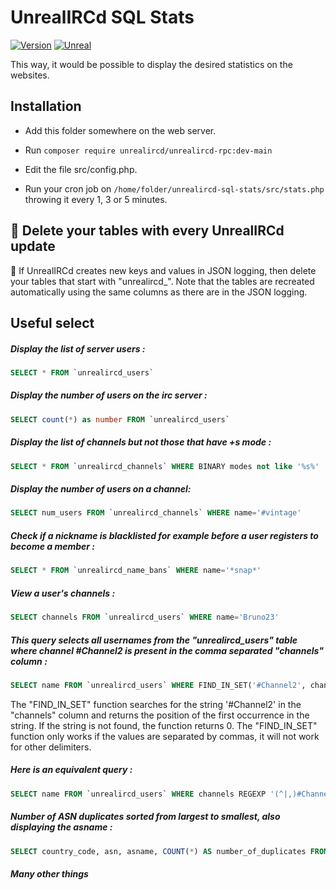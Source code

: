UnrealIRCd SQL Stats
==============
[![Version](https://img.shields.io/badge/UnrealIRCd-6.1.7_or_later-darkgreen.svg)]()
[![Unreal](https://img.shields.io/badge/PHP-8.0_or_later-darkgreen.svg)](https://unrealircd.org)

This way, it would be possible to display the desired statistics on the websites.


Installation
------------
- Add this folder somewhere on the web server.

- Run 
``composer require unrealircd/unrealircd-rpc:dev-main``
- Edit the file src/config.php.

- Run your cron job on ``/home/folder/unrealircd-sql-stats/src/stats.php`` throwing it every 1, 3 or 5 minutes.


🔴 Delete your tables with every UnrealIRCd update
------------
🔴 If UnrealIRCd creates new keys and values in JSON logging, then delete your tables that start with "unrealircd_". Note that the tables are recreated automatically using the same columns as there are in the JSON logging.


Useful select
------------
##### Display the list of server users : 
```sql
SELECT * FROM `unrealircd_users`
```

##### Display the number of users on the irc server : 
```sql
SELECT count(*) as number FROM `unrealircd_users`
```

##### Display the list of channels but not those that have +s mode : 
```sql
SELECT * FROM `unrealircd_channels` WHERE BINARY modes not like '%s%'
```

##### Display the number of users on a channel: 
```sql
SELECT num_users FROM `unrealircd_channels` WHERE name='#vintage'
```

##### Check if a nickname is blacklisted for example before a user registers to become a member : 
```sql
SELECT * FROM `unrealircd_name_bans` WHERE name='*snap*'
```

##### View a user's channels : 
```sql
SELECT channels FROM `unrealircd_users` WHERE name='Bruno23'
```

##### This query selects all usernames from the "unrealircd_users" table where channel #Channel2 is present in the comma separated "channels" column : 
```sql
SELECT name FROM `unrealircd_users` WHERE FIND_IN_SET('#Channel2', channels) > 0
```

The "FIND_IN_SET" function searches for the string '#Channel2' in the "channels" column and returns the position of the first occurrence in the string. If the string is not found, the function returns 0. The "FIND_IN_SET" function only works if the values are separated by commas, it will not work for other delimiters.

##### Here is an equivalent query :
```sql
SELECT name FROM `unrealircd_users` WHERE channels REGEXP '(^|,)#Channel2(,|$)'
```

##### Number of ASN duplicates sorted from largest to smallest, also displaying the asname :
```sql
SELECT country_code, asn, asname, COUNT(*) AS number_of_duplicates FROM unrealircd_users GROUP BY asn HAVING COUNT(*) > 1 ORDER BY number_of_duplicates DESC; 
```

##### Many other things